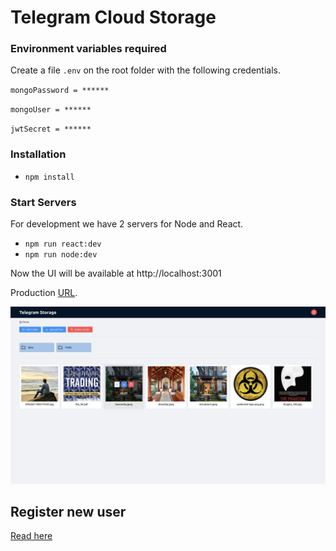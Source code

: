 # Telegram Cloud Storage

### Environment variables required

Create a file `.env` on the root folder with the following credentials.

`mongoPassword = ******`

`mongoUser = ******`

`jwtSecret = ******`

### Installation

- `npm install`

### Start Servers

For development we have 2 servers for Node and React.

- `npm run react:dev`
- `npm run node:dev`

Now the UI will be available at http://localhost:3001

Production [URL](https://telegramcloudstorage-production.up.railway.app).

![server](./ui/public/ss/ss-home.png)

## Register new user

[Read here](https://github.com/ebinxavier/telegramCloudStorage/blob/main/ui/public/help/help.md)
